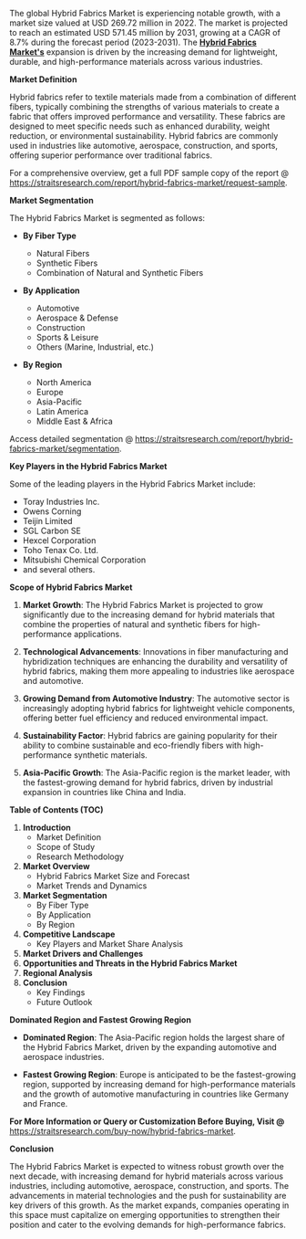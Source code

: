 <p data-start="143" data-end="561">The global Hybrid Fabrics Market is experiencing notable growth, with a market size valued at USD 269.72 million in 2022. The market is projected to reach an estimated USD 571.45 million by 2031, growing at a CAGR of 8.7% during the forecast period (2023-2031). The <strong><a href="https://straitsresearch.com/report/hybrid-fabrics-market">Hybrid Fabrics Market's</a></strong>&nbsp;expansion is driven by the increasing demand for lightweight, durable, and high-performance materials across various industries.</p>
<p data-start="563" data-end="584"><strong data-start="563" data-end="584">Market Definition</strong></p>
<p data-start="586" data-end="1083">Hybrid fabrics refer to textile materials made from a combination of different fibers, typically combining the strengths of various materials to create a fabric that offers improved performance and versatility. These fabrics are designed to meet specific needs such as enhanced durability, weight reduction, or environmental sustainability. Hybrid fabrics are commonly used in industries like automotive, aerospace, construction, and sports, offering superior performance over traditional fabrics.</p>
<p data-start="1085" data-end="1230">For a comprehensive overview, get a full PDF sample copy of the report @ <a href="https://straitsresearch.com/report/hybrid-fabrics-market/request-sample" target="_new" rel="noopener" data-start="1158" data-end="1229">https://straitsresearch.com/report/hybrid-fabrics-market/request-sample</a>.</p>
<p data-start="1232" data-end="1255"><strong data-start="1232" data-end="1255">Market Segmentation</strong></p>
<p data-start="1257" data-end="1358">The Hybrid Fabrics Market is segmented as follows:</p>
<ul data-start="1412" data-end="1778">
<li data-start="1412" data-end="1523">
<p data-start="1415" data-end="1432"><strong data-start="1415" data-end="1432">By Fiber Type</strong></p>
<ul data-start="1436" data-end="1523">
<li data-start="1436" data-end="1452">Natural Fibers</li>
<li data-start="1456" data-end="1474">Synthetic Fibers</li>
<li data-start="1478" data-end="1523">Combination of Natural and Synthetic Fibers</li>
</ul>
</li>
<li data-start="1525" data-end="1666">
<p data-start="1528" data-end="1546"><strong data-start="1528" data-end="1546">By Application</strong></p>
<ul data-start="1550" data-end="1666">
<li data-start="1550" data-end="1562">Automotive</li>
<li data-start="1566" data-end="1587">Aerospace &amp; Defense</li>
<li data-start="1591" data-end="1605">Construction</li>
<li data-start="1609" data-end="1627">Sports &amp; Leisure</li>
<li data-start="1631" data-end="1666">Others (Marine, Industrial, etc.)</li>
</ul>
</li>
<li data-start="1668" data-end="1778">
<p data-start="1671" data-end="1684"><strong data-start="1671" data-end="1684">By Region</strong></p>
<ul data-start="1688" data-end="1778">
<li data-start="1688" data-end="1703">North America</li>
<li data-start="1707" data-end="1715">Europe</li>
<li data-start="1719" data-end="1733">Asia-Pacific</li>
<li data-start="1737" data-end="1752">Latin America</li>
<li data-start="1756" data-end="1778">Middle East &amp; Africa</li>
</ul>
</li>
</ul>
<p data-start="1257" data-end="1358">Access detailed segmentation @ <a href="https://straitsresearch.com/report/hybrid-fabrics-market/segmentation" target="_new" rel="noopener" data-start="1288" data-end="1357">https://straitsresearch.com/report/hybrid-fabrics-market/segmentation</a>.</p>
<p data-start="1780" data-end="1824"><strong data-start="1780" data-end="1824">Key Players in the Hybrid Fabrics Market</strong></p>
<p data-start="1826" data-end="1891">Some of the leading players in the Hybrid Fabrics Market include:</p>
<ul data-start="1892" data-end="2063">
<li data-start="1892" data-end="1915">Toray Industries Inc.</li>
<li data-start="1916" data-end="1931">Owens Corning</li>
<li data-start="1932" data-end="1948">Teijin Limited</li>
<li data-start="1949" data-end="1964">SGL Carbon SE</li>
<li data-start="1965" data-end="1985">Hexcel Corporation</li>
<li data-start="1986" data-end="2007">Toho Tenax Co. Ltd.</li>
<li data-start="2008" data-end="2041">Mitsubishi Chemical Corporation</li>
<li data-start="2042" data-end="2063">and several others.</li>
</ul>
<p data-start="2065" data-end="2099"><strong data-start="2065" data-end="2099">Scope of Hybrid Fabrics Market</strong></p>
<ol data-start="2101" data-end="3159">
<li data-start="2101" data-end="2328">
<p data-start="2104" data-end="2328"><strong data-start="2104" data-end="2121">Market Growth</strong>: The Hybrid Fabrics Market is projected to grow significantly due to the increasing demand for hybrid materials that combine the properties of natural and synthetic fibers for high-performance applications.</p>
</li>
<li data-start="2333" data-end="2567">
<p data-start="2336" data-end="2567"><strong data-start="2336" data-end="2366">Technological Advancements</strong>: Innovations in fiber manufacturing and hybridization techniques are enhancing the durability and versatility of hybrid fabrics, making them more appealing to industries like aerospace and automotive.</p>
</li>
<li data-start="2572" data-end="2783">
<p data-start="2575" data-end="2783"><strong data-start="2575" data-end="2618">Growing Demand from Automotive Industry</strong>: The automotive sector is increasingly adopting hybrid fabrics for lightweight vehicle components, offering better fuel efficiency and reduced environmental impact.</p>
</li>
<li data-start="2788" data-end="2963">
<p data-start="2791" data-end="2963"><strong data-start="2791" data-end="2816">Sustainability Factor</strong>: Hybrid fabrics are gaining popularity for their ability to combine sustainable and eco-friendly fibers with high-performance synthetic materials.</p>
</li>
<li data-start="2968" data-end="3159">
<p data-start="2971" data-end="3159"><strong data-start="2971" data-end="2994">Asia-Pacific Growth</strong>: The Asia-Pacific region is the market leader, with the fastest-growing demand for hybrid fabrics, driven by industrial expansion in countries like China and India.</p>
</li>
</ol>
<p data-start="3161" data-end="3188"><strong data-start="3161" data-end="3188">Table of Contents (TOC)</strong></p>
<ol data-start="3190" data-end="3711">
<li data-start="3190" data-end="3278"><strong data-start="3193" data-end="3209">Introduction</strong>
<ul data-start="3213" data-end="3278">
<li data-start="3213" data-end="3232">Market Definition</li>
<li data-start="3236" data-end="3252">Scope of Study</li>
<li data-start="3256" data-end="3278">Research Methodology</li>
</ul>
</li>
<li data-start="3279" data-end="3378"><strong data-start="3282" data-end="3301">Market Overview</strong>
<ul data-start="3305" data-end="3378">
<li data-start="3305" data-end="3346">Hybrid Fabrics Market Size and Forecast</li>
<li data-start="3350" data-end="3378">Market Trends and Dynamics</li>
</ul>
</li>
<li data-start="3379" data-end="3459"><strong data-start="3382" data-end="3405">Market Segmentation</strong>
<ul data-start="3409" data-end="3459">
<li data-start="3409" data-end="3424">By Fiber Type</li>
<li data-start="3428" data-end="3444">By Application</li>
<li data-start="3448" data-end="3459">By Region</li>
</ul>
</li>
<li data-start="3460" data-end="3531"><strong data-start="3463" data-end="3488">Competitive Landscape</strong>
<ul data-start="3492" data-end="3531">
<li data-start="3492" data-end="3531">Key Players and Market Share Analysis</li>
</ul>
</li>
<li data-start="3532" data-end="3568"><strong data-start="3535" data-end="3568">Market Drivers and Challenges</strong></li>
<li data-start="3569" data-end="3630"><strong data-start="3572" data-end="3630">Opportunities and Threats in the Hybrid Fabrics Market</strong></li>
<li data-start="3631" data-end="3655"><strong data-start="3634" data-end="3655">Regional Analysis</strong></li>
<li data-start="3656" data-end="3711"><strong data-start="3659" data-end="3673">Conclusion</strong>
<ul data-start="3677" data-end="3711">
<li data-start="3677" data-end="3691">Key Findings</li>
<li data-start="3695" data-end="3711">Future Outlook</li>
</ul>
</li>
</ol>
<p data-start="3713" data-end="3760"><strong data-start="3713" data-end="3760">Dominated Region and Fastest Growing Region</strong></p>
<ul data-start="3762" data-end="4156">
<li data-start="3762" data-end="3924">
<p data-start="3764" data-end="3924"><strong data-start="3764" data-end="3784">Dominated Region</strong>: The Asia-Pacific region holds the largest share of the Hybrid Fabrics Market, driven by the expanding automotive and aerospace industries.</p>
</li>
<li data-start="3928" data-end="4156">
<p data-start="3930" data-end="4156"><strong data-start="3930" data-end="3956">Fastest Growing Region</strong>: Europe is anticipated to be the fastest-growing region, supported by increasing demand for high-performance materials and the growth of automotive manufacturing in countries like Germany and France.</p>
</li>
</ul>
<p data-start="4158" data-end="4290"><strong data-start="4158" data-end="4231">For More Information or Query or Customization Before Buying, Visit @</strong> <a href="https://straitsresearch.com/buy-now/hybrid-fabrics-market" target="_new" rel="noopener" data-start="4232" data-end="4289">https://straitsresearch.com/buy-now/hybrid-fabrics-market</a>.</p>
<p data-start="4292" data-end="4306"><strong data-start="4292" data-end="4306">Conclusion</strong></p>
<p data-start="4308" data-end="4820">The Hybrid Fabrics Market is expected to witness robust growth over the next decade, with increasing demand for hybrid materials across various industries, including automotive, aerospace, construction, and sports. The advancements in material technologies and the push for sustainability are key drivers of this growth. As the market expands, companies operating in this space must capitalize on emerging opportunities to strengthen their position and cater to the evolving demands for high-performance fabrics.</p>
